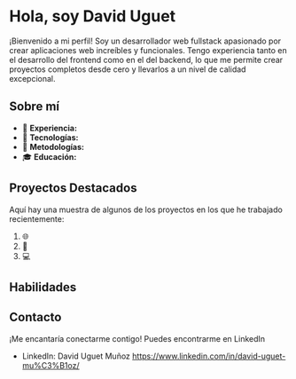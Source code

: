 # Hola, soy David Uguet

¡Bienvenido a mi perfil! Soy un desarrollador web fullstack apasionado por crear aplicaciones web increíbles y funcionales. Tengo experiencia tanto en el desarrollo del frontend como en el del backend, lo que me permite crear proyectos completos desde cero y llevarlos a un nivel de calidad excepcional.

## Sobre mí

- 💼 **Experiencia:** 
- 🚀 **Tecnologías:** 
- 🔄 **Metodologías:** 
- 🎓 **Educación:** 

## Proyectos Destacados

Aquí hay una muestra de algunos de los proyectos en los que he trabajado recientemente:

1. 🌐 
2. 📱 
3. 💻 

## Habilidades

## Contacto

¡Me encantaría conectarme contigo! Puedes encontrarme en LinkedIn

- LinkedIn: David Uguet Muñoz https://www.linkedin.com/in/david-uguet-mu%C3%B1oz/
